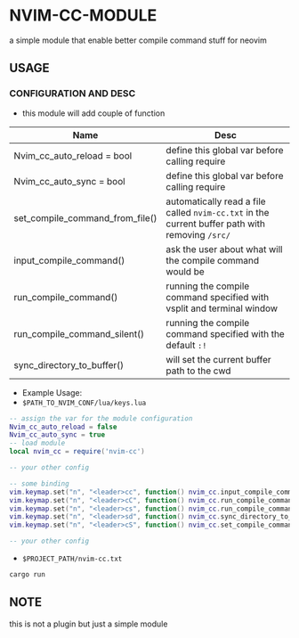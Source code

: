 # NVIM-CC-MODULE
a simple module that enable better compile command stuff for neovim

## USAGE
### CONFIGURATION AND DESC
- this module will add couple of function    

| Name                            | Desc                                                                                                |
|---------------------------------|-----------------------------------------------------------------------------------------------------|
| Nvim_cc_auto_reload = bool      | define this global var before calling require                                                       |
| Nvim_cc_auto_sync = bool        | define this global var before calling require                                                       |
| set_compile_command_from_file() | automatically read a file called ``nvim-cc.txt`` in the current buffer path with removing ``/src/`` |
| input_compile_command()         | ask the user about what will the compile command would be                                           |
| run_compile_command()           | running the compile command specified with vsplit and terminal window                               |
| run_compile_command_silent()    | running the compile command specified with the default ``:!``                                       |
| sync_directory_to_buffer()      | will set the current buffer path to the cwd                                                         |

- Example Usage:
- ``$PATH_TO_NVIM_CONF/lua/keys.lua``
```lua
-- assign the var for the module configuration
Nvim_cc_auto_reload = false
Nvim_cc_auto_sync = true
-- load module
local nvim_cc = require('nvim-cc')

-- your other config

-- some binding
vim.keymap.set("n", "<leader>cc", function() nvim_cc.input_compile_command() end)
vim.keymap.set("n", "<leader>cC", function() nvim_cc.run_compile_command() end)
vim.keymap.set("n", "<leader>cs", function() nvim_cc.run_compile_command_silent() end)
vim.keymap.set("n", "<leader>sd", function() nvim_cc.sync_directory_to_buffer() end)
vim.keymap.set("n", "<leader>cS", function() nvim_cc.set_compile_command_from_file() end)

-- your other config

```

- ``$PROJECT_PATH/nvim-cc.txt``
```sh
cargo run
```

## NOTE
this is not a plugin but just a simple module
